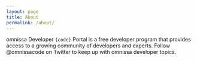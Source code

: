 ```yaml
---
layout: page
title: About
permalink: /about/
---
```


omnissa Developer `{code}` Portal is a free developer program that provides access to a growing community of developers and experts. 
Follow @omnissacode on Twitter to keep up with omnissa developer topics.
